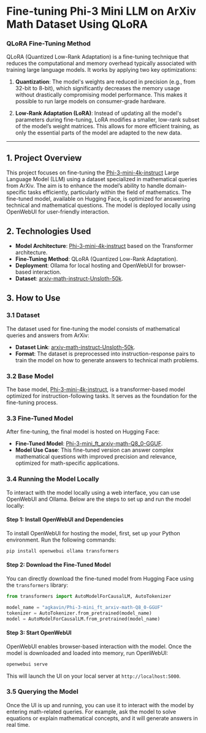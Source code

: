 

# Fine-tuning Phi-3 Mini LLM on ArXiv Math Dataset Using QLoRA 

### QLoRA Fine-Tuning Method

QLoRA (Quantized Low-Rank Adaptation) is a fine-tuning technique that reduces the computational and memory overhead typically associated with training large language models. It works by applying two key optimizations:

1. **Quantization**: The model's weights are reduced in precision (e.g., from 32-bit to 8-bit), which significantly decreases the memory usage without drastically compromising model performance. This makes it possible to run large models on consumer-grade hardware.

2. **Low-Rank Adaptation (LoRA)**: Instead of updating all the model's parameters during fine-tuning, LoRA modifies a smaller, low-rank subset of the model’s weight matrices. This allows for more efficient training, as only the essential parts of the model are adapted to the new data.

--- 

## 1. Project Overview

This project focuses on fine-tuning the [Phi-3-mini-4k-instruct](https://huggingface.co/unsloth/Phi-3-mini-4k-instruct) Large Language Model (LLM) using a dataset specialized in mathematical queries from ArXiv. The aim is to enhance the model’s ability to handle domain-specific tasks efficiently, particularly within the field of mathematics. The fine-tuned model, available on Hugging Face, is optimized for answering technical and mathematical questions. The model is deployed locally using OpenWebUI for user-friendly interaction.

## 2. Technologies Used

- **Model Architecture**: [Phi-3-mini-4k-instruct](https://huggingface.co/unsloth/Phi-3-mini-4k-instruct) based on the Transformer architecture.
- **Fine-Tuning Method**: QLoRA (Quantized Low-Rank Adaptation).
- **Deployment**: Ollama for local hosting and OpenWebUI for browser-based interaction.
- **Dataset**: [arxiv-math-instruct-Unsloth-50k](https://huggingface.co/datasets/0xZee/arxiv-math-instruct-Unsloth-50k).

## 3. How to Use

### 3.1 Dataset

The dataset used for fine-tuning the model consists of mathematical queries and answers from ArXiv:

- **Dataset Link**: [arxiv-math-instruct-Unsloth-50k](https://huggingface.co/datasets/0xZee/arxiv-math-instruct-Unsloth-50k).
- **Format**: The dataset is preprocessed into instruction-response pairs to train the model on how to generate answers to technical math problems.

### 3.2 Base Model

The base model, [Phi-3-mini-4k-instruct](https://huggingface.co/unsloth/Phi-3-mini-4k-instruct), is a transformer-based model optimized for instruction-following tasks. It serves as the foundation for the fine-tuning process.

### 3.3 Fine-Tuned Model

After fine-tuning, the final model is hosted on Hugging Face:

- **Fine-Tuned Model**: [Phi-3-mini_ft_arxiv-math-Q8_0-GGUF](https://huggingface.co/agkavin/Phi-3-mini_ft_arxiv-math-Q8_0-GGUF).
- **Model Use Case**: This fine-tuned version can answer complex mathematical questions with improved precision and relevance, optimized for math-specific applications.

### 3.4 Running the Model Locally

To interact with the model locally using a web interface, you can use OpenWebUI and Ollama. Below are the steps to set up and run the model locally:

#### Step 1: Install OpenWebUI and Dependencies
To install OpenWebUI for hosting the model, first, set up your Python environment. Run the following commands:

```bash
pip install openwebui ollama transformers
```

#### Step 2: Download the Fine-Tuned Model
You can directly download the fine-tuned model from Hugging Face using the `transformers` library:

```python
from transformers import AutoModelForCausalLM, AutoTokenizer

model_name = "agkavin/Phi-3-mini_ft_arxiv-math-Q8_0-GGUF"
tokenizer = AutoTokenizer.from_pretrained(model_name)
model = AutoModelForCausalLM.from_pretrained(model_name)
```

#### Step 3: Start OpenWebUI

OpenWebUI enables browser-based interaction with the model. Once the model is downloaded and loaded into memory, run OpenWebUI:

```bash
openwebui serve 
```

This will launch the UI on your local server at `http://localhost:5000`.

### 3.5 Querying the Model

Once the UI is up and running, you can use it to interact with the model by entering math-related queries. For example, ask the model to solve equations or explain mathematical concepts, and it will generate answers in real time.
